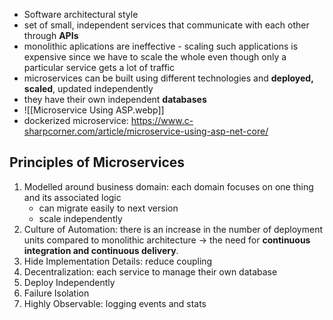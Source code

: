 - Software architectural style
- set of small, independent services that communicate with each other through **APIs**
- monolithic aplications are ineffective - scaling such applications is expensive since we have to scale the whole even though only a particular service gets a lot of traffic
- microservices can be built using different technologies and **deployed, scaled**, updated independently
- they have their own independent **databases**
- ![[Microservice Using ASP.webp]]
- dockerized microservice: https://www.c-sharpcorner.com/article/microservice-using-asp-net-core/

## Principles of Microservices
1. Modelled around business domain: each domain focuses on one thing and its associated logic
	- can migrate easily to next version
	- scale independently
2. Culture of Automation: there is an increase in the number of deployment units compared to monolithic architecture -> the need for **continuous integration and continuous delivery**.
3. Hide Implementation Details: reduce coupling
4. Decentralization: each service to manage their own database
5. Deploy Independently
6. Failure Isolation
7.  Highly Observable: logging events and stats